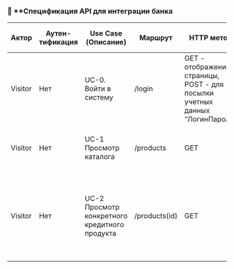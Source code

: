 ### 🔹 **Спецификация API для интеграции банка

| **Актор** |	**Аутен-тификация** |	**Use Case (Описание)** |	**Маршрут**	| **HTTP метод** | **Тело запроса**	| **Пример тала запроса** | **Ответ**	| **Данные ответа** | **Пример ответа** |
|-------|------|-----------------------|----|----------------|----------------|----------------|----------------|---|---|
| Visitor |	Нет	| UC-0. Войти в систему |	/login	| GET - отображение страницы, POST - для посылки учетных данных	"ЛогинПароль"	| ❌ | 200 Ok| | |
| Visitor |	Нет |	UC-1 Просмотр каталога | /products |	GET  | ❌ | JSON-массив товаров |	200 OK, 500 Internal Server Error|
| Visitor |	Нет	| UC-2 Просмотр конкретного кредитного продукта |	/products(id)	| GET | ❌ | JSON-объект товара	|200 – ОК +данные о заказе, 503 server error, 403 auth error|
